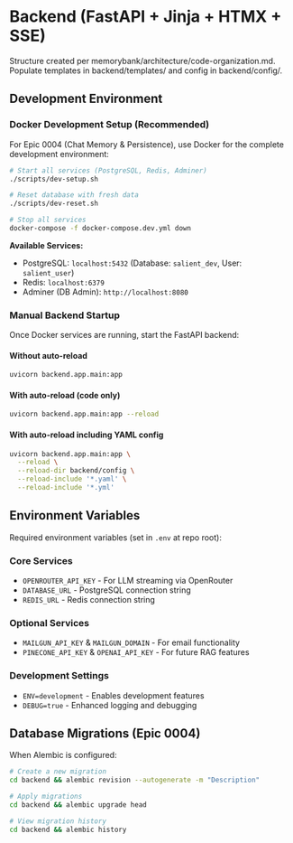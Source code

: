 # Backend (FastAPI + Jinja + HTMX + SSE)

Structure created per memorybank/architecture/code-organization.md.
Populate templates in backend/templates/ and config in backend/config/.

## Development Environment

### Docker Development Setup (Recommended)

For Epic 0004 (Chat Memory & Persistence), use Docker for the complete development environment:

```bash
# Start all services (PostgreSQL, Redis, Adminer)
./scripts/dev-setup.sh

# Reset database with fresh data
./scripts/dev-reset.sh

# Stop all services
docker-compose -f docker-compose.dev.yml down
```

**Available Services:**
- PostgreSQL: `localhost:5432` (Database: `salient_dev`, User: `salient_user`)
- Redis: `localhost:6379`
- Adminer (DB Admin): `http://localhost:8080`

### Manual Backend Startup

Once Docker services are running, start the FastAPI backend:

#### Without auto-reload
```bash
uvicorn backend.app.main:app
```

#### With auto-reload (code only)
```bash
uvicorn backend.app.main:app --reload
```

#### With auto-reload including YAML config
```bash
uvicorn backend.app.main:app \
  --reload \
  --reload-dir backend/config \
  --reload-include '*.yaml' \
  --reload-include '*.yml'
```

## Environment Variables

Required environment variables (set in `.env` at repo root):

### Core Services
- `OPENROUTER_API_KEY` - For LLM streaming via OpenRouter
- `DATABASE_URL` - PostgreSQL connection string
- `REDIS_URL` - Redis connection string

### Optional Services
- `MAILGUN_API_KEY` & `MAILGUN_DOMAIN` - For email functionality
- `PINECONE_API_KEY` & `OPENAI_API_KEY` - For future RAG features

### Development Settings
- `ENV=development` - Enables development features
- `DEBUG=true` - Enhanced logging and debugging

## Database Migrations (Epic 0004)

When Alembic is configured:

```bash
# Create a new migration
cd backend && alembic revision --autogenerate -m "Description"

# Apply migrations
cd backend && alembic upgrade head

# View migration history
cd backend && alembic history
```
